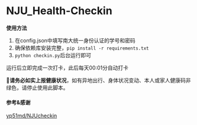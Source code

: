 # NJU_Health-Checkin

**使用方法**

1. 在config.json中填写南大统一身份认证的学号和密码
2. 确保依赖库安装完整，`pip install -r requirements.txt`
3. `python checkin.py`后台运行即可

运行后立即完成一次打卡，此后每天00:01分自动打卡

:rotating_light:**请务必如实上报健康状况**，如有异地出行、身体状况变动、本人或家人健康码非绿色，请停止使用此脚本。

#### 参考&感谢

[yp51md/NJUcheckin](https://github.com/yp51md/NJUcheckin)